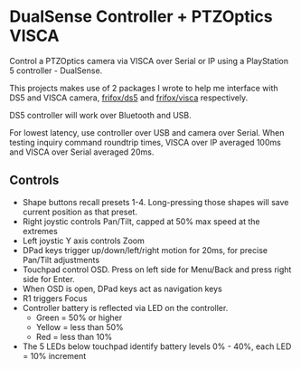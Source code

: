 # DualSense Controller + PTZOptics VISCA

Control a PTZOptics camera via VISCA over Serial or IP using a PlayStation 5 controller - DualSense.

This projects makes use of 2 packages I wrote to help me interface with DS5 and VISCA camera, [frifox/ds5](https://github.com/frifox/ds5) and [frifox/visca](https://github.com/frifox/visca) respectively.

DS5 controller will work over Bluetooth and USB.

For lowest latency, use controller over USB and camera over Serial. When testing inquiry command roundtrip times, VISCA over IP averaged 100ms and VISCA over Serial averaged 20ms.

## Controls

* Shape buttons recall presets 1-4. Long-pressing those shapes will save current position as that preset.
* Right joystic controls Pan/Tilt, capped at 50% max speed at the extremes
* Left joystic Y axis controls Zoom
* DPad keys trigger up/down/left/right motion for 20ms, for precise Pan/Tilt adjustments
* Touchpad control OSD. Press on left side for Menu/Back and press right side for Enter.
* When OSD is open, DPad keys act as navigation keys
* R1 triggers Focus
* Controller battery is reflected via LED on the controller.
  * Green = 50% or higher
  * Yellow = less than 50%
  * Red = less than 10%
* The 5 LEDs below touchpad identify battery levels 0% - 40%, each LED = 10% increment 
